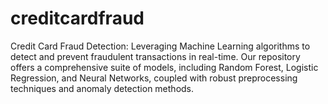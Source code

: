 # creditcardfraud
Credit Card Fraud Detection: Leveraging Machine Learning algorithms to detect and prevent fraudulent transactions in real-time. Our repository offers a comprehensive suite of models, including Random Forest, Logistic Regression, and Neural Networks, coupled with robust preprocessing techniques and anomaly detection methods. 

